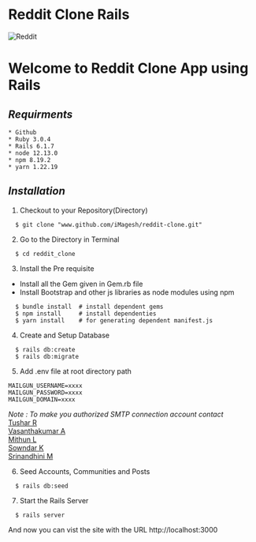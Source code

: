 # Reddit Clone Rails
![Reddit](https://play-lh.googleusercontent.com/MDRjKWEIHO9cGiWt-tlvOGpAP3x14_89jwAT-nQTS6Fra-gxfakizwJ3NHBTClNGYK4)
<br />
<h1> Welcome to Reddit Clone App using Rails </h1>

## _Requirments_
```
* Github
* Ruby 3.0.4
* Rails 6.1.7
* node 12.13.0
* npm 8.19.2
* yarn 1.22.19
```

## _Installation_
1. Checkout to your Repository(Directory)
```
  $ git clone "www.github.com/iMagesh/reddit-clone.git"
```
2. Go to the Directory in Terminal
```
  $ cd reddit_clone
```
3. Install the Pre requisite
  - Install all the Gem given in Gem.rb file
  - Install Bootstrap and other js libraries as node modules using npm
```
  $ bundle install  # install dependent gems
  $ npm install     # install dependenties
  $ yarn install    # for generating dependent manifest.js
```
4. Create and Setup Database
```
  $ rails db:create
  $ rails db:migrate
```
5. Add .env file at root directory path  
```
MAILGUN_USERNAME=xxxx
MAILGUN_PASSWORD=xxxx
MAILGUN_DOMAIN=xxxx
```
*Note : To make you authorized SMTP connection account contact*  
  [Tushar R](https://github.com/tusharravindran)  
  [Vasanthakumar A](https://github.com/vasanthakumar-a)  
  [Mithun L](https://github.com/mithun30052001)  
  [Sowndar K](https://github.com/ksowndar)  
  [Srinandhini M](https://github.com/srinandhiniM)  
    
6. Seed Accounts, Communities and Posts
```
  $ rails db:seed
```
7. Start the Rails Server
```
  $ rails server
```
And now you can vist the site with the URL http://localhost:3000
